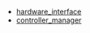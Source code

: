 - [hardware_interface](https://raw.githubusercontent.com/jspricke/moveit_studio_upstream_buildfarm/jammy-rolling/ros-rolling-hardware-interface_2.13.0-2023.01.12.10.49_amd64-2023-01-12T10:49:23Z.build)
- [controller_manager](https://raw.githubusercontent.com/jspricke/moveit_studio_upstream_buildfarm/jammy-rolling/ros-rolling-controller-manager-msgs_2.13.0-2023.01.12.09.32_amd64-2023-01-12T09:32:24Z.build)

